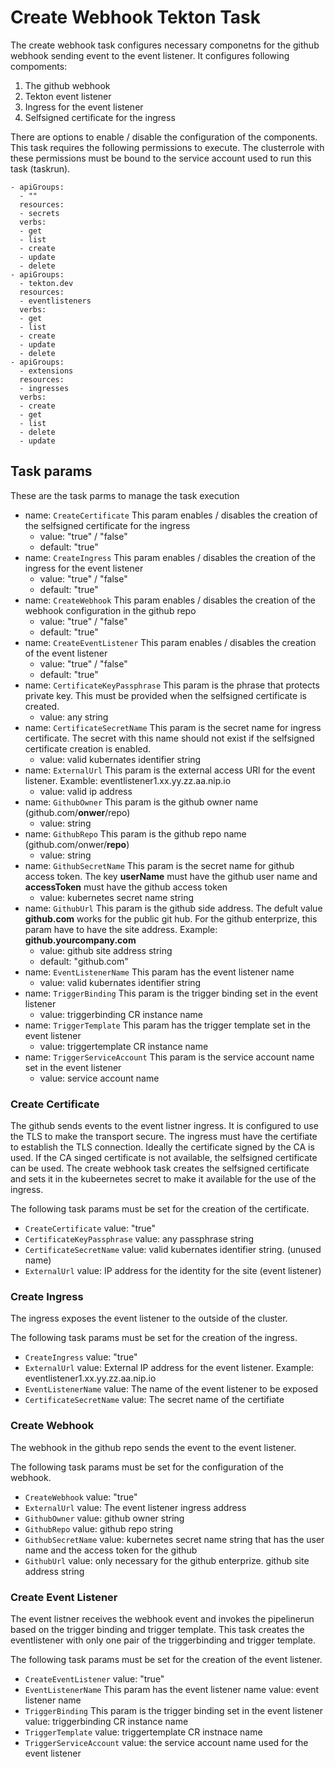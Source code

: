 # Create Webhook Tekton Task
The create webhook task configures necessary componetns for the github webhook sending event to the event listener.
It configures following compoments:

1. The github webhook
1. Tekton event listener
1. Ingress for the event listener
1. Selfsigned certificate for the ingress

There are options to enable / disable the configuration of the components.
This task requires the following permissions to execute.  The clusterrole with these permissions must be bound to the service account used to run this task (taskrun).

```
- apiGroups:
  - ""
  resources:
  - secrets
  verbs:
  - get
  - list
  - create
  - update
  - delete
- apiGroups:
  - tekton.dev
  resources:
  - eventlisteners
  verbs:
  - get
  - list
  - create
  - update
  - delete
- apiGroups:
  - extensions
  resources:
  - ingresses
  verbs:
  - create
  - get
  - list
  - delete
  - update
```

## Task params

These are the task parms to manage the task execution

- name: `CreateCertificate`
  This param enables / disables the creation of the selfsigned certificate for the ingress
  - value: "true" / "false"
  - default: "true"
- name: `CreateIngress`
  This param enables / disables the creation of the ingress for the event listener
  - value: "true" / "false"
  - default: "true"
- name: `CreateWebhook`
  This param enables / disables the creation of the webhook configuration in the github repo
  - value: "true" / "false"
  - default: "true"
- name: `CreateEventListener`
  This param enables / disables the creation of the event listener
  - value: "true" / "false"
  - default: "true"
- name: `CertificateKeyPassphrase`
  This param is the phrase that protects private key.  This must be provided when the selfsigned certificate is created. 
  - value: any string  
- name: `CertificateSecretName`
  This param is the secret name for ingress certificate.  The secret with this name should not exist if the selfsigned certificate creation is enabled.  
  - value: valid kubernates identifier string
- name: `ExternalUrl`
  This param is the external access URl for the event listener.  Examble: eventlistener1.xx.yy.zz.aa.nip.io 
  - value: valid ip address
- name: `GithubOwner`
  This param is the github owner name (github.com/**onwer**/repo) 
  - value: string
- name: `GithubRepo`
  This param is the github repo name (github.com/onwer/**repo**)
  - value: string
- name: `GithubSecretName`
  This param is the secret name for github access token. The key **userName** must have the github user name and **accessToken** must have the github access token  
  - value: kubernetes secret name string
- name: `GithubUrl`
  This param is the github side address.  The defult value **github.com** works for the public git hub.  For the github enterprize, this param have to have the site address.  Example: **github.yourcompany.com**   
  - value: github site address string
  - default: "github.com"
- name: `EventListenerName`
  This param has the event listener name 
  - value: valid kubernates identifier string
- name: `TriggerBinding`
  This param is the trigger binding set in the event listener 
  - value: triggerbinding CR instance name
- name: `TriggerTemplate`
  This param has the trigger template set in the event listener 
  - value: triggertemplate CR instance name
- name: `TriggerServiceAccount`
  This param is the service account name set in the event listener 
  - value: service account name

### Create Certificate

The github sends events to the event listner ingress.  It is configured to use the TLS to make the transport secure.  The ingress must have the certifiate to establish the TLS connection.  Ideally the certificate signed by the CA is used.  If the CA singed certificate is not available, the selfsigned certificate can be used.  The create webhook task creates the selfsigned certificate and sets it in the kubeernetes secret to make it available for the use of the ingress.

The following task params must be set for the creation of the certificate.

- `CreateCertificate`
  value: "true"
- `CertificateKeyPassphrase`
  value: any passphrase string  
- `CertificateSecretName`
  value: valid kubernates identifier string. (unused name) 
- `ExternalUrl`
  value: IP address for the identity for the site (event listener)

### Create Ingress

The ingress exposes the event listener to the outside of the cluster.

The following task params must be set for the creation of the ingress.

- `CreateIngress`
  value: "true"
- `ExternalUrl`
  value: External IP address for the event listener. Example: eventlistener1.xx.yy.zz.aa.nip.io
- `EventListenerName`
  value: The name of the event listener to be exposed
- `CertificateSecretName`
  value: The secret name of the certifiate

### Create Webhook

The webhook in the github repo sends the event to the event listener.

The following task params must be set for the configuration of the webhook.

- `CreateWebhook`
  value: "true"
- `ExternalUrl`
  value: The event listener ingress address
- `GithubOwner`
  value: github owner string
- `GithubRepo`
  value: github repo string
- `GithubSecretName`
  value: kubernetes secret name string that has the user name and the access token for the github
- `GithubUrl`
  value: only necessary for the github enterprize. github site address string

### Create Event Listener

The event listner receives the webhook event and invokes the pipelinerun based on the trigger binding and trigger template.  This task creates the eventlistener with only one pair of the triggerbinding and trigger template.

The following task params must be set for the creation of the event listener.

- `CreateEventListener`
  value: "true"
- `EventListenerName`
  This param has the event listener name
  value: event listener name
- `TriggerBinding`
  This param is the trigger binding set in the event listener
  value: triggerbinding CR instance name
- `TriggerTemplate`
  value: triggertemplate CR instnace name
- `TriggerServiceAccount`
  value: the service account name used for the event listener
